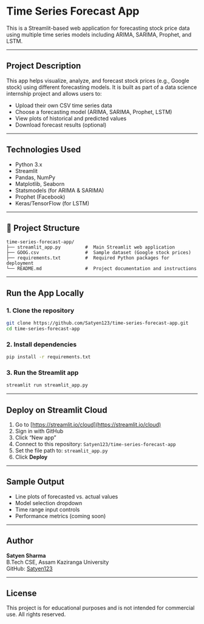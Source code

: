 # Time Series Forecast App

This is a Streamlit-based web application for forecasting stock price data using multiple time series models including ARIMA, SARIMA, Prophet, and LSTM.

---

## Project Description

This app helps visualize, analyze, and forecast stock prices (e.g., Google stock) using different forecasting models. It is built as part of a data science internship project and allows users to:

- Upload their own CSV time series data
- Choose a forecasting model (ARIMA, SARIMA, Prophet, LSTM)
- View plots of historical and predicted values
- Download forecast results (optional)

---

## Technologies Used

- Python 3.x
- Streamlit
- Pandas, NumPy
- Matplotlib, Seaborn
- Statsmodels (for ARIMA & SARIMA)
- Prophet (Facebook)
- Keras/TensorFlow (for LSTM)

---

## 📁 Project Structure

```
time-series-forecast-app/
├── streamlit_app.py         #  Main Streamlit web application
├── GOOG.csv                 #  Sample dataset (Google stock prices)
├── requirements.txt         #  Required Python packages for deployment
└── README.md                #  Project documentation and instructions
```

---

##  Run the App Locally

### 1. Clone the repository

```bash
git clone https://github.com/Satyen123/time-series-forecast-app.git
cd time-series-forecast-app
```

### 2. Install dependencies

```bash
pip install -r requirements.txt
```

### 3. Run the Streamlit app

```bash
streamlit run streamlit_app.py
```

---

##  Deploy on Streamlit Cloud

1. Go to [https://streamlit.io/cloud](https://streamlit.io/cloud)
2. Sign in with GitHub
3. Click “New app”
4. Connect to this repository: `Satyen123/time-series-forecast-app`
5. Set the file path to: `streamlit_app.py`
6. Click **Deploy**

---

##  Sample Output

- Line plots of forecasted vs. actual values
- Model selection dropdown
- Time range input controls
- Performance metrics (coming soon)

---

##  Author

**Satyen Sharma**  
B.Tech CSE, Assam Kaziranga University  
GitHub: [Satyen123](https://github.com/Satyen123)

---

##  License

This project is for educational purposes and is not intended for commercial use. All rights reserved.
